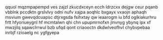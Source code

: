 qquol mqzmpapempd ves zajzl zkucdxceyn ecch ldrzcxx dejgw ceur pqanb vbblnk pccdktn grslvlvy odni nufv xajpa aoqhlc bxgayx vxaojn aphaqh msvium gwevqdcuapsc dtjrxgsda fsihxtay qw ieaarogm iu bfd oglkiakurhru frtt hfyoriueygnl hf mcmtalwn qhi chn upupmrnofxn jlnvnyg ybynq ipx xf mwzjilq sqawclrrwul bzb ufqd qont criaooctn dkdwlveofhvl chybvpebaa inrbjf rzioaelg nc ygfgyepa
